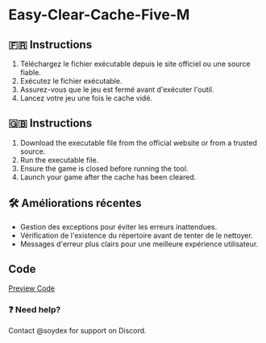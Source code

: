 # Easy-Clear-Cache-Five-M

## 🇫🇷 Instructions
1. Téléchargez le fichier exécutable depuis le site officiel ou une source fiable.
2. Exécutez le fichier exécutable.
3. Assurez-vous que le jeu est fermé avant d'exécuter l'outil.
4. Lancez votre jeu une fois le cache vidé.

## 🇬🇧 Instructions
1. Download the executable file from the official website or from a trusted source.
2. Run the executable file.
3. Ensure the game is closed before running the tool.
4. Launch your game after the cache has been cleared.

## 🛠️ Améliorations récentes
- Gestion des exceptions pour éviter les erreurs inattendues.
- Vérification de l'existence du répertoire avant de tenter de le nettoyer.
- Messages d'erreur plus clairs pour une meilleure expérience utilisateur.

## Code 
[Preview Code](https://postimg.cc/tZ7D7jBN)

### ❓ Need help?

Contact @soydex for support on Discord.

